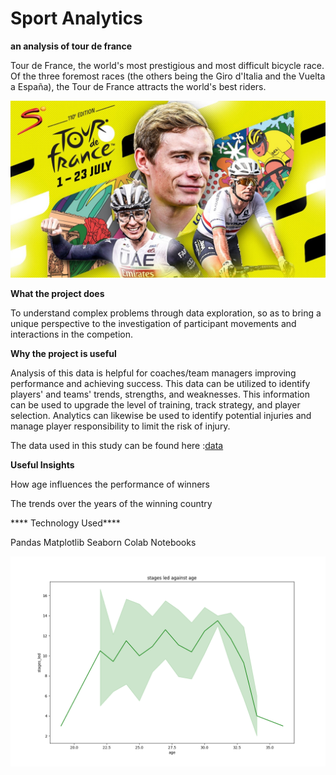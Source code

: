 # Sport Analytics
**an analysis of tour de france**


Tour de France, the world's most prestigious and most difficult bicycle race. Of the three foremost races (the others being the Giro d'Italia and the Vuelta a España), the Tour de France attracts the world's best riders.

![image](https://github.com/mgangla/Sport_Analytics/blob/main/images/td-france.png)

**What the project does**

To understand complex problems through data exploration, so as to bring a unique perspective to the investigation of participant movements and interactions in the competion.

**Why the project is useful**

Analysis of this data is helpful for coaches/team managers improving performance and achieving success. This data can be utilized to identify players' and teams' trends, strengths, and weaknesses. This information can be used to upgrade the level of training, track strategy, and player selection. Analytics can likewise be used to identify potential injuries and manage player responsibility to limit the risk of injury.


 The data used in this study can be found here :[data](https://raw.githubusercontent.com/rfordatascience/tidytuesday/master/data/2020/2020-04-07/tdf_winners.csv)


 **Useful Insights**

 How age influences the performance of winners

 The trends over the years of the winning country

**** Technology Used****



 Pandas
 Matplotlib
 Seaborn
 Colab Notebooks

![image](https://github.com/mgangla/Sport_Analytics/blob/main/images/stages_led_against_age.png?raw=true)

 

